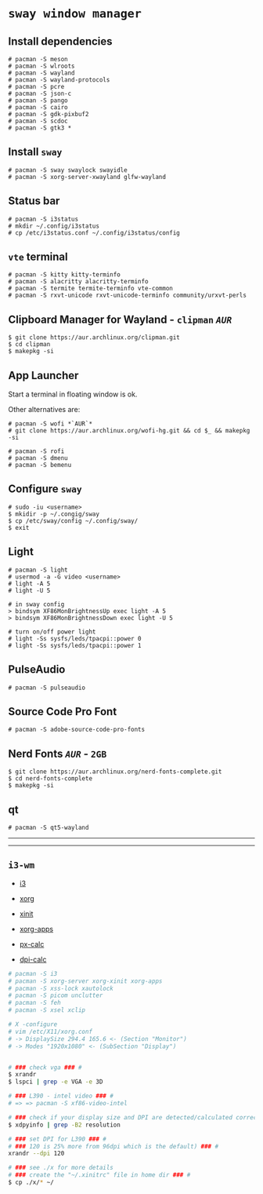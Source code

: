 # `sway window manager`

## Install dependencies

```
# pacman -S meson
# pacman -S wlroots
# pacman -S wayland
# pacman -S wayland-protocols
# pacman -S pcre
# pacman -S json-c
# pacman -S pango
# pacman -S cairo
# pacman -S gdk-pixbuf2
# pacman -S scdoc
# pacman -S gtk3 *
```

## Install `sway`

```
# pacman -S sway swaylock swayidle
# pacman -S xorg-server-xwayland glfw-wayland
```

## Status bar

```
# pacman -S i3status
# mkdir ~/.config/i3status
# cp /etc/i3status.conf ~/.config/i3status/config
```

## `vte` terminal

```
# pacman -S kitty kitty-terminfo
# pacman -S alacritty alacritty-terminfo
# pacman -S termite termite-terminfo vte-common
# pacman -S rxvt-unicode rxvt-unicode-terminfo community/urxvt-perls
```

## Clipboard Manager for Wayland - `clipman` *`AUR`*

```
$ git clone https://aur.archlinux.org/clipman.git
$ cd clipman
$ makepkg -si
```

## App Launcher

Start a terminal in floating window is ok.

Other alternatives are:

```
# pacman -S wofi *`AUR`*
# git clone https://aur.archlinux.org/wofi-hg.git && cd $_ && makepkg -si

# pacman -S rofi
# pacman -S dmenu
# pacman -S bemenu
```

## Configure `sway`

```
# sudo -iu <username>
$ mkidir -p ~/.congig/sway
$ cp /etc/sway/config ~/.config/sway/
$ exit
```

## Light

```
# pacman -S light
# usermod -a -G video <username>
# light -A 5
# light -U 5

# in sway config
> bindsym XF86MonBrightnessUp exec light -A 5
> bindsym XF86MonBrightnessDown exec light -U 5

# turn on/off power light
# light -Ss sysfs/leds/tpacpi::power 0
# light -Ss sysfs/leds/tpacpi::power 1
```

## PulseAudio

```
# pacman -S pulseaudio
```

## Source Code Pro Font

```
# pacman -S adobe-source-code-pro-fonts
```

## Nerd Fonts *`AUR`* - `2GB`

```
$ git clone https://aur.archlinux.org/nerd-fonts-complete.git
$ cd nerd-fonts-complete
$ makepkg -si
```

## qt

```
# pacman -S qt5-wayland
```


---
---

## `i3-wm`

* [i3](https://wiki.archlinux.org/index.php/I3)
* [xorg](https://wiki.archlinux.org/index.php/Xorg)
* [xinit](https://wiki.archlinux.org/index.php/Xinit)
* [xorg-apps](https://www.archlinux.org/groups/x86_64/xorg-apps/)

* [px-calc](https://www.pxcalc.com/)
* [dpi-calc](https://www.sven.de/dpi/)

```bash
# pacman -S i3
# pacman -S xorg-server xorg-xinit xorg-apps
# pacman -S xss-lock xautolock
# pacman -S picom unclutter
# pacman -S feh
# pacman -S xsel xclip

# X -configure
# vim /etc/X11/xorg.conf
# -> DisplaySize 294.4 165.6 <- (Section "Monitor")
# -> Modes "1920x1080" <- (SubSection "Display")


# ### check vga ### #
$ xrandr
$ lspci | grep -e VGA -e 3D

# ### L390 - intel video ### #
# => => pacman -S xf86-video-intel

# ### check if your display size and DPI are detected/calculated correctly ### #
$ xdpyinfo | grep -B2 resolution

# ### set DPI for L390 ### #
# ### 120 is 25% more from 96dpi which is the default) ### #
xrandr --dpi 120

# ### see ./x for more details
# ### create the "~/.xinitrc" file in home dir ### #
$ cp ./x/* ~/
```
